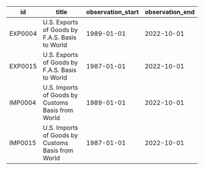 | id      | title                                             | observation_start   | observation_end   |
|---------|---------------------------------------------------|---------------------|-------------------|
| EXP0004 | U.S. Exports of Goods by F.A.S. Basis to World    | 1989-01-01          | 2022-10-01        |
| EXP0015 | U.S. Exports of Goods by F.A.S. Basis to World    | 1987-01-01          | 2022-10-01        |
| IMP0004 | U.S. Imports of Goods by Customs Basis from World | 1989-01-01          | 2022-10-01        |
| IMP0015 | U.S. Imports of Goods by Customs Basis from World | 1987-01-01          | 2022-10-01        |